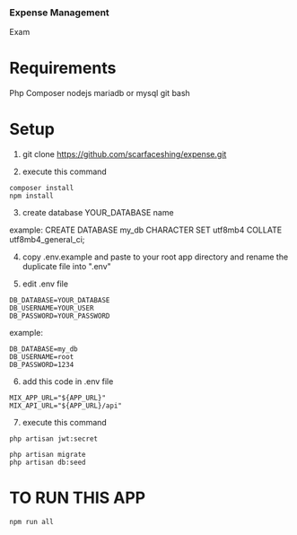 ### Expense Management
 Exam

# Requirements
Php
Composer
nodejs
mariadb or mysql
git bash

# Setup

1. git clone https://github.com/scarfaceshing/expense.git

2. execute this command 
```
composer install
npm install
```

3. create database YOUR_DATABASE name

example: CREATE DATABASE my_db CHARACTER SET utf8mb4 COLLATE utf8mb4_general_ci;

4. copy .env.example and paste to your root app directory and rename the duplicate file into ".env"

5. edit .env file

```
DB_DATABASE=YOUR_DATABASE
DB_USERNAME=YOUR_USER
DB_PASSWORD=YOUR_PASSWORD
```

example:

```
DB_DATABASE=my_db
DB_USERNAME=root
DB_PASSWORD=1234
```

6. add this code in .env file

```
MIX_APP_URL="${APP_URL}"
MIX_API_URL="${APP_URL}/api"
```

7. execute this command 

```
php artisan jwt:secret
```

```
php artisan migrate
php artisan db:seed
```

# TO RUN THIS APP
```
npm run all
```


